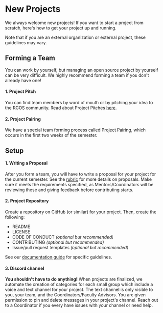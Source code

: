# New Projects

We always welcome new projects! If you want to start a project from scratch, here's how to get your project up and running.

Note that if you are an external organization or external project, these guidelines may vary.

## Forming a Team

You can work by yourself, but managing an open source project by yourself can be very difficult. We highly recommend forming a team if you don't already have one!

#### 1. Project Pitch

You can find team members by word of mouth or by pitching your idea to the RCOS community. Read about Project Pitches [here](project_management/pitch.md).

#### 2. Project Pairing

We have a special team forming process called [Project Pairing](membership/project_pairing), which occurs in the first two weeks of the semester.

## Setup

#### 1. Writing a Proposal

After you form a team, you will have to write a proposal for your project for the current semester. See the [rubric](grading/documentation?id=proposal) for more details on proposals. Make sure it meets the requirements specified, as Mentors/Coordinators will be reviewing these and giving feedback before contributing starts.

#### 2. Project Repository

Create a repository on GitHub (or similar) for your project. Then, create the following:

- README
- LICENSE
- CODE OF CONDUCT _(optional but recommended)_
- CONTRIBUTING _(optional but recommended)_
- Issue/pull request templates _(optional but recommended)_

See our [documentation guide](grading/documentation) for specific guidelines.

<!-- #### 3. Add Your Project to Observatory

Once your repository is setup, create a new project on Observatory. Be sure to link your proposal and repository and make sure all team members join your project (your mentors do not need to join if they are not on the project). -->

#### 3. Discord channel

**You shouldn't have to do anything!** When projects are finalized, we automate the creation of categories for each small group which include a voice and text channel for your project. The text channel is only visible to you, your team, and the Coordinators/Faculty Advisors. You are given permission to pin and delete messages in your project's channel. Reach out to a Coordinator if you every have issues with your channel or need help.
